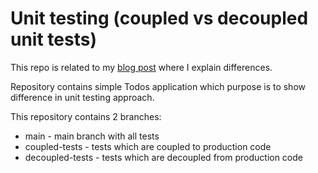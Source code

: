 # Unit testing (coupled vs decoupled unit tests)

This repo is related to my [blog post](https://docs.google.com/document/d/1YuY6n28wgSaQnWrrj6njJmPBnbA6lalh1TJgbQzfY5E/edit?usp=sharing) where I explain differences.

Repository contains simple Todos application 
which purpose is to show difference in unit testing approach.

This repository contains 2 branches:
- main - main branch with all tests
- coupled-tests - tests which are coupled to production code
- decoupled-tests - tests which are decoupled from production code
